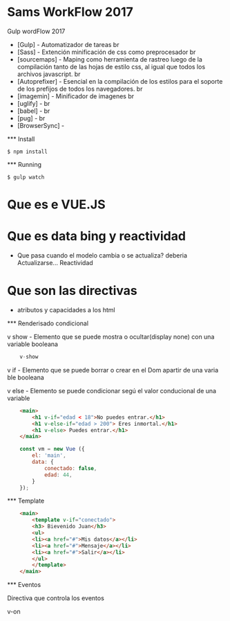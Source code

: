 ﻿# Sams WorkFlow 2017

Gulp wordFlow 2017

* [Gulp] - Automatizador de tareas
br
* [Sass] - Extención minificación de css como preprocesador
br
* [sourcemaps] - Maping como herramienta de rastreo luego de la compilación tanto de las hojas de estilo css, al igual que todos los archivos javascript.
br
* [Autoprefixer] - Esencial en la compilación de los estilos para el soporte de los prefijos de todos los navegadores.
br
* [imagemin] - Minificador de imagenes
br
* [uglify] -
br
* [babel] -
br
* [pug] -
br
* [BrowserSync] -


*** Install
```shell
$ npm install
```

*** Running
```shell
$ gulp watch
```


# Que es e VUE.JS
# Que es data bing y reactividad

  - Que pasa cuando el modelo cambia o se actualiza? deberia Actualizarse... Reactividad 

# Que son las directivas
   
   - atributos y capacidades a los html 

***  Renderisado condicional
 
v show
    - Elemento que se puede mostra o ocultar(display none) con una variable booleana
```javascript
    v-show
```
v if
    - Elemento que se puede borrar o crear en el Dom apartir de una varia ble booleana

v else
    - Elemento se puede condicionar segú el valor conducional de una variable
```html
    <main>
        <h1 v-if="edad < 18">No puedes entrar.</h1>
        <h1 v-else-if="edad > 200"> Eres inmortal.</h1>
        <h1 v-else> Puedes entrar.</h1>
    </main>
```
````javascript
    const vm = new Vue ({
        el: 'main',
        data: {
            conectado: false,
            edad: 44,
        }
    });
````
*** Template

```html
    <main>
        <template v-if="conectado">
        <h3> Bievenido Juan</h3>
        <ul>
        <li><a href="#">Mis datos</a></li>
        <li><a href="#">Mensaje</a></li>
        <li><a href="#">Salir</a></li>
        </ul>
        </template>
    </main>
```

*** Eventos

Directiva que controla los eventos

v-on